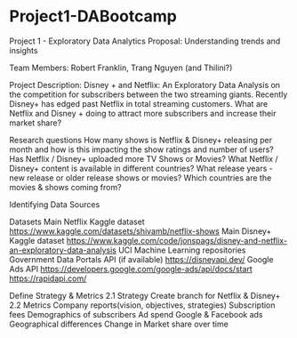 # Project1-DABootcamp
Project 1 - Exploratory Data Analytics Proposal: Understanding trends and insights

Team Members: Robert Franklin, Trang Nguyen (and Thilini?)

Project Description:
Disney + and Netflix: An Exploratory Data Analysis on the competition for subscribers between the two streaming giants.
Recently Disney+ has edged past Netflix in total streaming customers. What are Netflix and Disney + doing to attract more subscribers and increase their market share?

Research questions
How many shows is Netflix & Disney+ releasing per month and how is this impacting the show ratings and number of users?
Has Netflix / Disney+ uploaded more TV Shows or Movies?
What Netflix / Disney+ content is available in different countries?
What release years - new release or older release shows or movies?
Which countries are the movies & shows coming from?

Identifying Data Sources

Datasets
Main Netflix Kaggle dataset https://www.kaggle.com/datasets/shivamb/netflix-shows
Main Disney+ Kaggle dataset https://www.kaggle.com/code/jonspags/disney-and-netflix-an-exploratory-data-analysis
UCI Machine Learning repositories
Government Data Portals
API (if available)
https://disneyapi.dev/
Google Ads API https://developers.google.com/google-ads/api/docs/start
https://rapidapi.com/




Define Strategy & Metrics
2.1 Strategy
Create branch for Netflix & Disney+
2.2 Metrics
Company reports(vision, objectives, strategies)
Subscription fees
Demographics of subscribers
Ad spend
Google & Facebook ads
Geographical differences
Change in Market share over time

